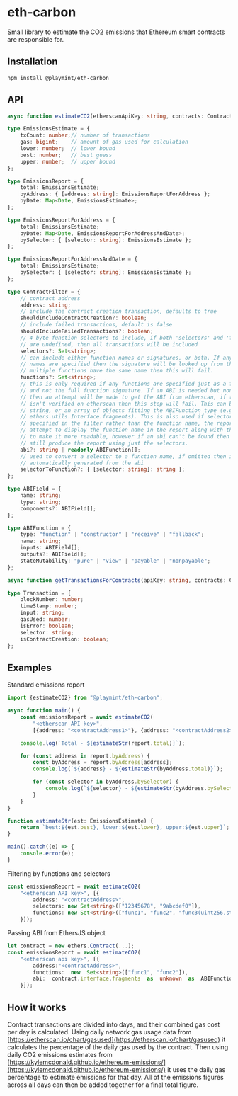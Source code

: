# eth-carbon
Small library to estimate the CO2 emissions that Ethereum smart contracts are responsible for.

## Installation
`npm install @playmint/eth-carbon`

## API
```ts
async function estimateCO2(etherscanApiKey: string, contracts: ContractFilter[]): Promise<EmissionsReport>

type EmissionsEstimate = {
    txCount: number;// number of transactions
    gas: bigint;    // amount of gas used for calculation
    lower: number;  // lower bound
    best: number;   // best guess
    upper: number;  // upper bound
};

type EmissionsReport = {
    total: EmissionsEstimate;
    byAddress: { [address: string]: EmissionsReportForAddress };
    byDate: Map<Date, EmissionsEstimate>;
};

type EmissionsReportForAddress = {
    total: EmissionsEstimate;
    byDate: Map<Date, EmissionsReportForAddressAndDate>;
    bySelector: { [selector: string]: EmissionsEstimate };
};

type EmissionsReportForAddressAndDate = {
    total: EmissionsEstimate;
    bySelector: { [selector: string]: EmissionsEstimate };
};

type ContractFilter = {
    // contract address
    address: string;
    // include the contract creation transaction, defaults to true
    shouldIncludeContractCreation?: boolean;
    // include failed transactions, default is false
    shouldIncludeFailedTransactions?: boolean;
    // 4 byte function selectors to include, if both 'selectors' and 'functions' 
    // are undefined, then all transactions will be included
    selectors?: Set<string>;
    // can include either function names or signatures, or both. If any function
    // names are specified then the signature will be looked up from the ABI. If
    // multiple functions have the same name then this will fail.
    functions?: Set<string>;
    // this is only required if any functions are specified just as a function name
    // and not the full function signature. If an ABI is needed but none is given,
    // then an attempt will be made to get the ABI from etherscan, if the contract
    // isn't verified on etherscan then this step will fail. This can be a json
    // string, or an array of objects fitting the ABIFunction type (e.g.
    // ethers.utils.Interface.fragments). This is also used if selectors are
    // specified in the filter rather than the function name, the report will
    // attempt to display the function name in the report along with the selector
    // to make it more readable, however if an abi can't be found then it will
    // still produce the report using just the selectors.
    abi?: string | readonly ABIFunction[];
    // used to convert a selector to a function name, if omitted then it will be
    // automatically generated from the abi
    selectorToFunction?: { [selector: string]: string };
};

type ABIField = {
	name: string;
	type: string;
	components?: ABIField[];
};

type ABIFunction = {
	type: "function" | "constructor" | "receive" | "fallback";
	name: string;
	inputs: ABIField[];
	outputs?: ABIField[];
	stateMutability: "pure" | "view" | "payable" | "nonpayable";
};

async function getTransactionsForContracts(apiKey: string, contracts: ContractFilter[]): Promise<{[address: string]: Transaction[]}>

type Transaction = {
	blockNumber: number;
	timeStamp: number;
	input: string;
	gasUsed: number;
	isError: boolean;
	selector: string;
	isContractCreation: boolean;
};
```

## Examples
Standard emissions report
```ts
import {estimateCO2} from "@playmint/eth-carbon";

async function main() {
	const emissionsReport = await estimateCO2(
		"<etherscan API key>",
		[{address: "<contractAddress1>"}, {address: "<contractAddress2>"}]);

	console.log(`Total - ${estimateStr(report.total)}`);

    for (const address in report.byAddress) {
        const byAddress = report.byAddress[address];
        console.log(`${address} - ${estimateStr(byAddress.total)}`);

        for (const selector in byAddress.bySelector) {
            console.log(`${selector} - ${estimateStr(byAddress.bySelector[selector])}`);
        }
    }
}

function estimateStr(est: EmissionsEstimate) {
    return `best:${est.best}, lower:${est.lower}, upper:${est.upper}`;
}

main().catch((e) => {
	console.error(e);
}
```
Filtering by functions and selectors
```ts
const emissionsReport = await estimateCO2(
	"<etherscan API key>", [{
		address: "<contractAddress>",
		selectors: new Set<string>(["12345678", "9abcdef0"]),
		functions: new Set<string>(["func1", "func2", "func3(uint256,string)"])
	}]);
```
Passing ABI from EthersJS object
```ts
let contract = new ethers.Contract(...);
const emissionsReport = await estimateCO2(
	"<etherscan api key>", [{
		address:"<contractAddress>",
		functions:  new  Set<string>(["func1", "func2"]),
		abi:  contract.interface.fragments  as  unknown  as  ABIFunction[]
	}]);
```
## How it works
Contract transactions are divided into days, and their combined gas cost per day is calculated. Using daily network gas usage data from [https://etherscan.io/chart/gasused](https://etherscan.io/chart/gasused) it calculates the percentage of the daily gas used by the contract. Then using daily CO2 emissions estimates from [https://kylemcdonald.github.io/ethereum-emissions/](https://kylemcdonald.github.io/ethereum-emissions/) it uses the daily gas percentage to estimate emissions for that day. All of the emissions figures across all days can then be added together for a final total figure.  